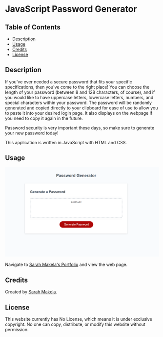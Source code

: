 # JavaScript Password Generator

## Table of Contents

* [Description](#description)
* [Usage](#usage)
* [Credits](#credits)
* [License](#license)

## Description

If you've ever needed a secure password that fits your specific specifications, then you've come to the right place! You can choose the length of your password (between 8 and 128 characters, of course), and if you would like to have uppercase letters, lowercase letters, numbers, and special characters within your password. The password will be randomly generated and copied directly to your clipboard for ease of use to allow you to paste it into your desired login page. It also displays on the webpage if you need to copy it again in the future. 

Password security is very important these days, so make sure to generate your new password today! 

This application is written in JavaScript with HTML and CSS. 

## Usage

![Sarah Makela's Portfolio](./Assets/smakela-password-generator.png)

Navigate to [Sarah Makela's Portfolio](https://smakela13.github.io/js-password-generator/Develop/index.html) and view the web page.

## Credits

Created by [Sarah Makela](https://github.com/smakela13).

## License

This website currently has No License, which means it is under exclusive copyright. No one can copy, distribute, or modify this website without permission.
